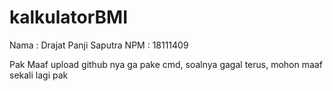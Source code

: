 # kalkulatorBMI

Nama : Drajat Panji Saputra
NPM  : 18111409

Pak Maaf upload github nya ga pake cmd, soalnya gagal terus, mohon maaf sekali lagi pak
